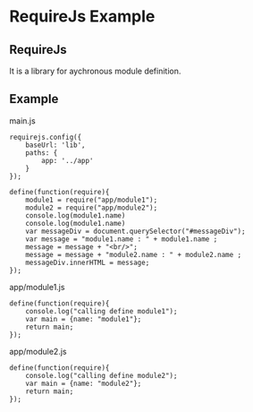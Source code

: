 # RequireJs Example

## RequireJs
It is a library for aychronous module definition.

## Example
main.js
```
requirejs.config({
    baseUrl: 'lib',
    paths: {
        app: '../app'
    }
});

define(function(require){
    module1 = require("app/module1");
    module2 = require("app/module2");
    console.log(module1.name)
    console.log(module1.name)
    var messageDiv = document.querySelector("#messageDiv");
    var message = "module1.name : " + module1.name ;
    message = message + "<br/>";
    message = message + "module2.name : " + module2.name ;
    messageDiv.innerHTML = message;
});
```

app/module1.js
```
define(function(require){
    console.log("calling define module1");
    var main = {name: "module1"};
    return main;
});
```

app/module2.js
```
define(function(require){
    console.log("calling define module2");
    var main = {name: "module2"};
    return main;
});
```